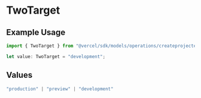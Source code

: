# TwoTarget

## Example Usage

```typescript
import { TwoTarget } from "@vercel/sdk/models/operations/createprojectenv.js";

let value: TwoTarget = "development";
```

## Values

```typescript
"production" | "preview" | "development"
```